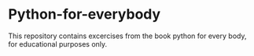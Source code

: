 # Python-for-everybody
This repository contains excercises from the book python for every body, for educational purposes only.
